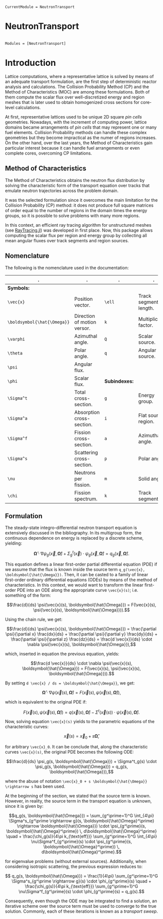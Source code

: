 ```@meta
CurrentModule = NeutronTransport
```

# NeutronTransport

```@index
```

```@autodocs
Modules = [NeutronTransport]
```

# Introduction

Lattice computations, where a representative lattice is solved by means of an adequate transport formulation, are the first step of deterministic reactor analysis and calculations. The Collision Probability Method (CP) and the Method of Characteristics (MOC) are among these formulations. Both of them compute the scalar flux over well-discretized energy and region meshes that is later used to obtain homogenized cross sections for core-level calculations.

At first, representative lattices used to be unique 2D square *pin cells* geometries. Nowadays, with the increment of computing power, lattice domains became arrangements of *pin cells* that may represent one or many fuel elements. Collision Probability methods can handle these complex geometries but they become impractical as the numer of regions increases. On the other hand, over the last years, the Method of Characteristics gain particular interest because it can handle fuel arrangements or even complete cores, overcoming CP limitations.

## Method of Characteristics

The Method of Characteristics obtains the neutron flux distribution by solving the characteristic form of the transport equation over tracks that emulate neutron trajectories across the problem domain.

It was the selected formulation since it overcomes the main limitation for the Collision Probability (CP) method: it does not produce full square matrices of order equal to the number of regions in the domain times the energy groups, so it is possible to solve problems with many more regions.

In this context, an efficient ray tracing algorithm for unstructured meshes (see [RayTracing.jl](https://github.com/rvignolo/RayTracing.jl)) was developed in first place. Now, this package allows computing the scalar flux per region and energy group by collecting all mean angular fluxes over track segments and region sources.

## Nomenclature

The following is the nomenclature used in the documentation:

| .                              |       .                     |  .              |          .             |
|--------------------------------|-----------------------------|-----------------|------------------------|
| **Symbols:**                   |                             |                 |                        |
| ``\vec{x}``                    | Position vector.            | ``\ell``        | Track segment length.  |
| ``\boldsymbol{\hat{\Omega}}``  | Direction of motion versor. | ``k``           | Multiplication factor. |
| ``\varphi``                    | Azimuthal angle.            | ``Q``           | Scalar source.         |
| ``\theta``                     | Polar angle.                | ``q``           | Angular source.        |
| ``\psi``                       | Angular flux.                |                 |                        |
| ``\phi``                       | Scalar flux.                 | **Subindexes:** |                        |
| ``\Sigma^t``                   | Total cross-section.        | ``g``           | Energy group.          |
| ``\Sigma^a``                   | Absorption cross-section.   | ``i``           | Flat source region.    |
| ``\Sigma^f``                   | Fission cross-section.      | ``a``           | Azimuthal angle.       |
| ``\Sigma^s``                   | Scattering cross-section.   | ``p``           | Polar angle.           |
| ``\nu``                        | Neutrons per fission.        | ``m``           | Solid angle.           |
| ``\chi``                       | Fission spectrum.           | ``k``           | Track segment.         |


## Formulation

The steady-state integro-differential neutron transport equation is extensively discussed in the bibliography. In its multigroup form, the continuous dependence on energy is replaced by a discrete scheme, yielding:

```math
\boldsymbol{\hat{\Omega}} \cdot \nabla \psi_g(\vec{x}, \boldsymbol{\hat{\Omega}})
 + \Sigma^t_g(\vec{x}) \cdot \psi_g(\vec{x}, \boldsymbol{\hat{\Omega}}) = q_g(\vec{x}, \boldsymbol{\hat{\Omega}}).
```

This equation defines a linear first-order partial differential equation (PDE) if we assume that the flux is known inside the source term ``q_g(\vec{x}, \boldsymbol{\hat{\Omega}})``. Then, it can be casted to a family of linear first-order ordinary differential equations (ODEs) by means of the method of characteristics. In this context, we would want to transform the linear first-order PDE into an ODE along the appropriate curve ``\vec{x}(s)``; i.e. something of the form:

```math
\frac{d}{ds} \psi(\vec{x}(s), \boldsymbol{\hat{\Omega}}) = F(\vec{x}(s), \psi(\vec{x}(s), \boldsymbol{\hat{\Omega}})).
```

Using the chain rule, we get:

```math
\frac{d}{ds} \psi(\vec{x}(s), \boldsymbol{\hat{\Omega}}) = \frac{\partial \psi}{\partial x} \frac{dx}{ds} +
                     \frac{\partial \psi}{\partial y} \frac{dy}{ds} +
                     \frac{\partial \psi}{\partial z} \frac{dz}{ds} =
                     \frac{d \vec{x}}{ds} \cdot \nabla \psi(\vec{x}(s), \boldsymbol{\hat{\Omega}}),
```

which, inserted in equation the previous equation, yields:

```math
\frac{d \vec{x}}{ds} \cdot \nabla \psi(\vec{x}(s), \boldsymbol{\hat{\Omega}}) = F(\vec{x}(s), \psi(\vec{x}(s), \boldsymbol{\hat{\Omega}})).
```

By setting ``d \vec{x} / ds = \boldsymbol{\hat{\Omega}}``, we get:

```math
\boldsymbol{\hat{\Omega}} \cdot \nabla \psi(\vec{x}(s), \boldsymbol{\hat{\Omega}}) = F(\vec{x}(s), \psi(\vec{x}(s), \boldsymbol{\hat{\Omega}})),
```

which is equivalent to the original PDE if:

```math
F(\vec{x}(s), \psi(\vec{x}(s), \boldsymbol{\hat{\Omega}})) = q(\vec{x}(s), \boldsymbol{\hat{\Omega}}) - \Sigma^t(\vec{x}(s)) \cdot \psi(\vec{x}(s), \boldsymbol{\hat{\Omega}}).
```

Now, solving equation ``\vec{x}(s)`` yields to the parametric equations of the characteristic curves:

```math
 \vec{x}(s) = \vec{x}_0 + s \boldsymbol{\hat{\Omega}},
```

for arbitrary ``\vec{x}_0``. It can be conclude that, along the characteristic curves ``\vec{x}(s)``, the original PDE becomes the following ODE:

```math
\frac{d}{ds} \psi_g(s, \boldsymbol{\hat{\Omega}}) + \Sigma^t_g(s) \cdot \psi_g(s, \boldsymbol{\hat{\Omega}}) = q_g(s, \boldsymbol{\hat{\Omega}}),
```

where the abuse of notation ``\vec{x}_0 + s \boldsymbol{\hat{\Omega}} \rightarrow s`` has been used.

At the beginning of the section, we stated that the source term is known. However, in reality, the source term in the transport equation is unknown, since it is given by:

```math
q_g(s, \boldsymbol{\hat{\Omega}}) =
 \sum_{g^\prime=1}^G \int_{4\pi} \Sigma^s_{g^\prime \rightarrow g}(s, \boldsymbol{\hat{\Omega}^\prime} \rightarrow \boldsymbol{\hat{\Omega}}) \cdot \psi_{g^\prime}(s, \boldsymbol{\hat{\Omega}^\prime}) \, d\boldsymbol{\hat{\Omega}^\prime} \quad + \frac{\chi_g(s)}{4\pi k_{\text{eff}}} \sum_{g^\prime=1}^G \int_{4\pi} \nu\Sigma^f_{g^\prime}(s) \cdot \psi_{g^\prime}(s, \boldsymbol{\hat{\Omega}^\prime}) \, d\boldsymbol{\hat{\Omega}^\prime}.
```

for eigenvalue problems (without external sources). Additionally, when considering isotropic scattering, the previous expression reduces to:

```math
 q_g(s, \boldsymbol{\hat{\Omega}}) =
 \frac{1}{4\pi} \sum_{g^\prime=1}^G \Sigma^s_{g^\prime \rightarrow g}(s) \cdot \phi_{g^\prime}(s) \quad + \frac{\chi_g(s)}{4\pi k_{\text{eff}}} \sum_{g^\prime=1}^G \nu\Sigma^f_{g^\prime}(s) \cdot \phi_{g^\prime}(s)  = q_g(s).
```

Consequently, even though the ODE may be integrated to find a solution, an iterative scheme over the source term must be used to converge to the true solution. Commonly, each of these iterations is known as a *transport sweep*.